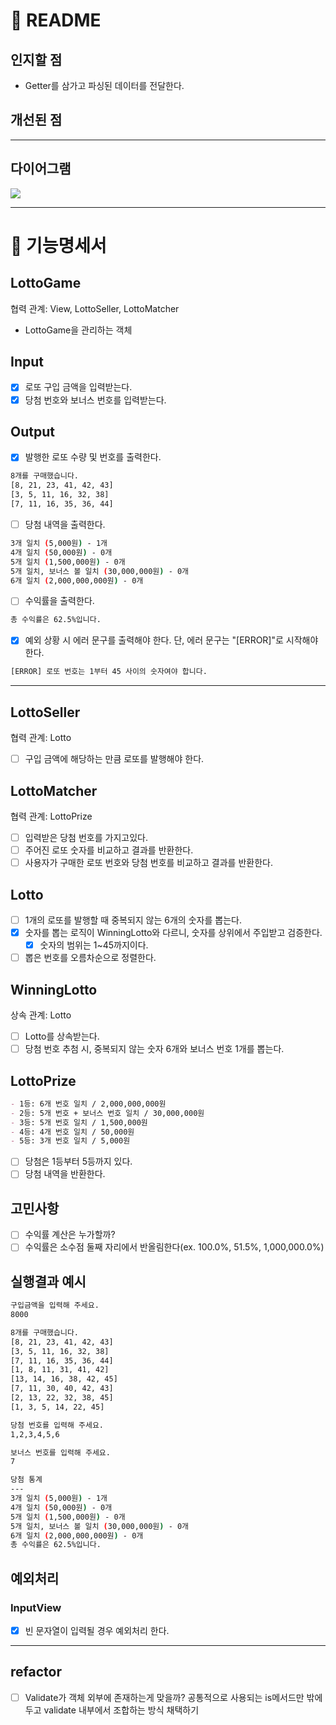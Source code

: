 # 🚀 README

## 인지할 점

- Getter를 삼가고 파싱된 데이터를 전달한다.

## 개선된 점

---

## 다이어그램

![](https://i.imgur.com/bp6iQ1z.png)

---

# 🎯 기능명세서

## LottoGame

협력 관계: View, LottoSeller, LottoMatcher

- LottoGame을 관리하는 객체

## Input

- [x] 로또 구입 금액을 입력받는다.
- [x] 당첨 번호와 보너스 번호를 입력받는다.

## Output

- [x] 발행한 로또 수량 및 번호를 출력한다.

```bash
8개를 구매했습니다.
[8, 21, 23, 41, 42, 43]
[3, 5, 11, 16, 32, 38]
[7, 11, 16, 35, 36, 44]
```

- [ ] 당첨 내역을 출력한다.

```bash
3개 일치 (5,000원) - 1개
4개 일치 (50,000원) - 0개
5개 일치 (1,500,000원) - 0개
5개 일치, 보너스 볼 일치 (30,000,000원) - 0개
6개 일치 (2,000,000,000원) - 0개
```

- [ ] 수익률을 출력한다.

```bash
총 수익률은 62.5%입니다.
```

- [x] 예외 상황 시 에러 문구를 출력해야 한다. 단, 에러 문구는 "[ERROR]"로 시작해야 한다.

```bash
[ERROR] 로또 번호는 1부터 45 사이의 숫자여야 합니다.
```

---

## LottoSeller

협력 관계: Lotto

- [ ] 구입 금액에 해당하는 만큼 로또를 발행해야 한다.

## LottoMatcher

협력 관계: LottoPrize

- [ ] 입력받은 당첨 번호를 가지고있다.
- [ ] 주어진 로또 숫자를 비교하고 결과를 반환한다.
- [ ] 사용자가 구매한 로또 번호와 당첨 번호를 비교하고 결과를 반환한다.

## Lotto

- [ ] 1개의 로또를 발행할 때 중복되지 않는 6개의 숫자를 뽑는다.
- [x] 숫자를 뽑는 로직이 WinningLotto와 다르니, 숫자를 상위에서 주입받고 검증한다.
  - [x] 숫자의 범위는 1~45까지이다.
- [ ] 뽑은 번호를 오름차순으로 정렬한다.

## WinningLotto

상속 관계: Lotto

- [ ] Lotto를 상속받는다.
- [ ] 당첨 번호 추첨 시, 중복되지 않는 숫자 6개와 보너스 번호 1개를 뽑는다.

## LottoPrize

```md
- 1등: 6개 번호 일치 / 2,000,000,000원
- 2등: 5개 번호 + 보너스 번호 일치 / 30,000,000원
- 3등: 5개 번호 일치 / 1,500,000원
- 4등: 4개 번호 일치 / 50,000원
- 5등: 3개 번호 일치 / 5,000원
```

- [ ] 당첨은 1등부터 5등까지 있다.
- [ ] 당첨 내역을 반환한다.

## 고민사항

- [ ] 수익률 계산은 누가할까?
- [ ] 수익률은 소수점 둘째 자리에서 반올림한다(ex. 100.0%, 51.5%, 1,000,000.0%)

## 실행결과 예시

```bash
구입금액을 입력해 주세요.
8000

8개를 구매했습니다.
[8, 21, 23, 41, 42, 43]
[3, 5, 11, 16, 32, 38]
[7, 11, 16, 35, 36, 44]
[1, 8, 11, 31, 41, 42]
[13, 14, 16, 38, 42, 45]
[7, 11, 30, 40, 42, 43]
[2, 13, 22, 32, 38, 45]
[1, 3, 5, 14, 22, 45]

당첨 번호를 입력해 주세요.
1,2,3,4,5,6

보너스 번호를 입력해 주세요.
7

당첨 통계
---
3개 일치 (5,000원) - 1개
4개 일치 (50,000원) - 0개
5개 일치 (1,500,000원) - 0개
5개 일치, 보너스 볼 일치 (30,000,000원) - 0개
6개 일치 (2,000,000,000원) - 0개
총 수익률은 62.5%입니다.
```

## 예외처리

### InputView

- [x] 빈 문자열이 입력될 경우 예외처리 한다.

---

## refactor

- [ ] Validate가 객체 외부에 존재하는게 맞을까? 공통적으로 사용되는 is메서드만 밖에 두고 validate 내부에서 조합하는 방식 채택하기
